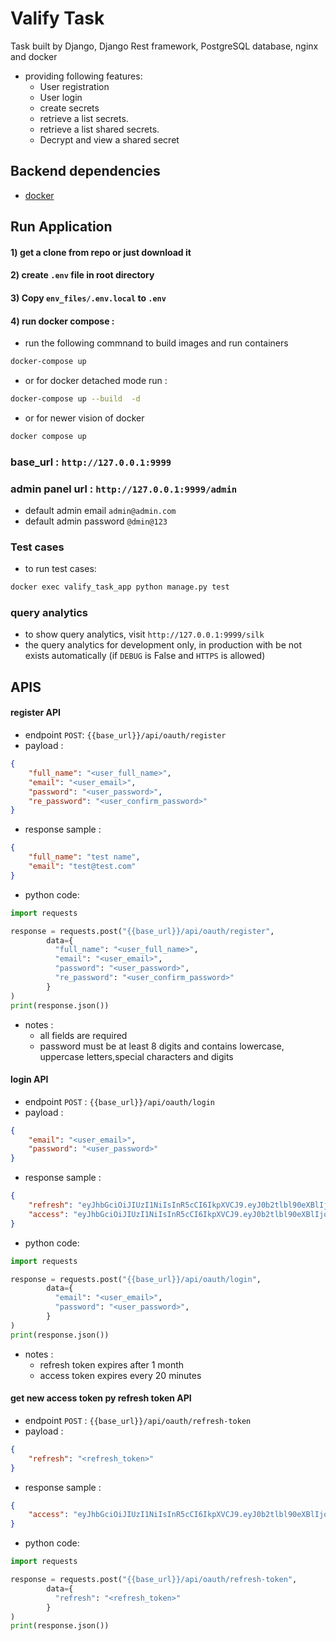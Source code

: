 # Valify Task

Task built by Django, Django Rest framework, PostgreSQL database, nginx and docker 
- providing following features:
  - User registration
  - User login
  - create secrets
  - retrieve a list secrets.
  - retrieve a list shared secrets.
  - Decrypt and view a shared secret


## Backend dependencies

- [docker](https://docs.docker.com/get-docker/)

## Run Application

#### 1) get a clone from repo or just download it
#### 2) create `.env` file in root directory  
#### 3) Copy `env_files/.env.local` to `.env`
#### 4) run docker compose :

- run the following commnand to build images and run containers
```sh
docker-compose up 
 ```
- or for docker detached mode run :
```sh
docker-compose up --build  -d
 ```
- or for newer vision of docker 
```sh
docker compose up
```
### base_url : `http://127.0.0.1:9999`
### admin panel url : `http://127.0.0.1:9999/admin`
- default admin email `admin@admin.com`
- default admin password `@dmin@123`

### Test cases
- to run test cases:
```sh
docker exec valify_task_app python manage.py test
```
### query  analytics
- to show query analytics, visit `http://127.0.0.1:9999/silk`
- the query  analytics for development only, in production with be not exists automatically (if `DEBUG` is False
and `HTTPS` is allowed)

## APIS



#### register API
- endpoint `POST`: `{{base_url}}/api/oauth/register`
- payload :
```json
{
    "full_name": "<user_full_name>",
    "email": "<user_email>",
    "password": "<user_password>",
    "re_password": "<user_confirm_password>"
}
```
- response sample :
```json
{
    "full_name": "test name",
    "email": "test@test.com"
}
```
- python code:
```python
import requests

response = requests.post("{{base_url}}/api/oauth/register",
        data={
          "full_name": "<user_full_name>",
          "email": "<user_email>",
          "password": "<user_password>",
          "re_password": "<user_confirm_password>"
        }
)
print(response.json())
```
- notes :
  - all fields are required 
  - password must be at least 8 digits and contains lowercase, uppercase letters,special characters and digits 






#### login API
- endpoint `POST` : `{{base_url}}/api/oauth/login`
- payload :
```json
{
    "email": "<user_email>",
    "password": "<user_password>"
}
```
- response sample :
```json
{
    "refresh": "eyJhbGciOiJIUzI1NiIsInR5cCI6IkpXVCJ9.eyJ0b2tlbl90eXBlIjoicmVmcmVzaCIsImV4cCI6MTcwMDc2MzY2MywiaWF0IjoxNjk4MTcxNjYzLCJqdGkiOiJmZGIzMTMzODcwNzA0YjFkYTMzNDhhZWNiNDIzNmJjZSIsInVzZXJfaWQiOjMsImVtYWlsIjoidGVzdEB0ZXN0LmNvbSIsImZ1bGxfbmFtZSI6Im1vdXNhIG5hZ2VoIn0.M1Wge4zS_r0SDTganoiLM5JQCttvjTKftuth5LiFrlk",
    "access": "eyJhbGciOiJIUzI1NiIsInR5cCI6IkpXVCJ9.eyJ0b2tlbl90eXBlIjoiYWNjZXNzIiwiZXhwIjoxNzAwNzYzNjYzLCJpYXQiOjE2OTgxNzE2NjMsImp0aSI6Ijc2NDY4MjVhNDExNTQ2YzJiNTRlYjRmNWFmMGJjY2EyIiwidXNlcl9pZCI6MywiZW1haWwiOiJ0ZXN0QHRlc3QuY29tIiwiZnVsbF9uYW1lIjoibW91c2EgbmFnZWgifQ.dv9UIo903dW4VO-n8vS9UQL5DoXU5Kp50jTZC1XxT4A"
}
```
- python code:
```python
import requests

response = requests.post("{{base_url}}/api/oauth/login",
        data={
          "email": "<user_email>",
          "password": "<user_password>",
        }
)
print(response.json())
```
- notes :
  - refresh token expires after 1 month
  - access token expires every 20 minutes





#### get new access token py refresh token API
- endpoint `POST` : `{{base_url}}/api/oauth/refresh-token`
- payload :
```json
{
    "refresh": "<refresh_token>"
}
```
- response sample :
```json
{
    "access": "eyJhbGciOiJIUzI1NiIsInR5cCI6IkpXVCJ9.eyJ0b2tlbl90eXBlIjoiYWNjZXNzIiwiZXhwIjoxNjk4MTczMTE0LCJpYXQiOjE2OTgwODcxODksImp0aSI6IjE5NjNiZTlmZjdkNTQ0ZGJiN2E3ZTU3MzUzMTk0YTU4IiwidXNlcl9pZCI6MywiZW1haWwiOiJ0ZXN0QHRlc3QuY29tIiwiZnVsbF9uYW1lIjoibW91c2EgbmFnZWgifQ.eLFbINHkQsQS1uFBw5iod2y9kbmYa4qHkszpN7SjKbI"
}
```
- python code:
```python
import requests

response = requests.post("{{base_url}}/api/oauth/refresh-token",
        data={
          "refresh": "<refresh_token>"
        }
)
print(response.json())
```
